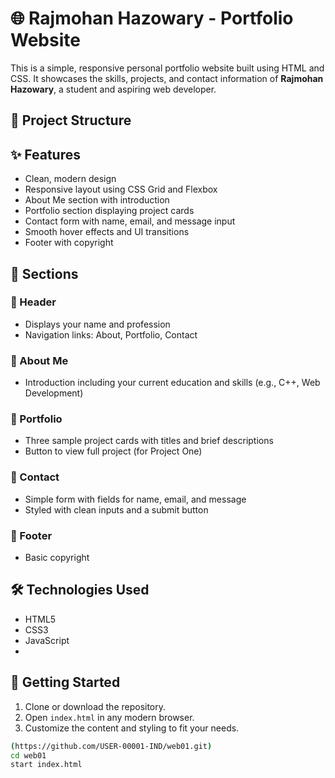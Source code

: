 # 🌐 Rajmohan Hazowary - Portfolio Website

This is a simple, responsive personal portfolio website built using HTML and CSS. It showcases the skills, projects, and contact information of **Rajmohan Hazowary**, a student and aspiring web developer.

## 📁 Project Structure



## ✨ Features

- Clean, modern design
- Responsive layout using CSS Grid and Flexbox
- About Me section with introduction
- Portfolio section displaying project cards
- Contact form with name, email, and message input
- Smooth hover effects and UI transitions
- Footer with copyright

## 📄 Sections

### 🔹 Header
- Displays your name and profession
- Navigation links: About, Portfolio, Contact

### 🔹 About Me
- Introduction including your current education and skills (e.g., C++, Web Development)

### 🔹 Portfolio
- Three sample project cards with titles and brief descriptions
- Button to view full project (for Project One)

### 🔹 Contact
- Simple form with fields for name, email, and message
- Styled with clean inputs and a submit button

### 🔹 Footer
- Basic copyright

## 🛠️ Technologies Used

- HTML5
- CSS3
- JavaScript
- 

## 🚀 Getting Started

1. Clone or download the repository.
2. Open `index.html` in any modern browser.
3. Customize the content and styling to fit your needs.

```bash
(https://github.com/USER-00001-IND/web01.git)
cd web01
start index.html
